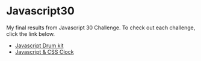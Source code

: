 # Javascript30
My final results from Javascript 30 Challenge. To check out each challenge, click the link below.

* [Javascript Drum kit](https://rockstarcreativestudio.github.io/Javascript30/Drum-Kit/)
* [Javascript & CSS Clock](https://rockstarcreativestudio.github.io/Javascript30/Clock/)
